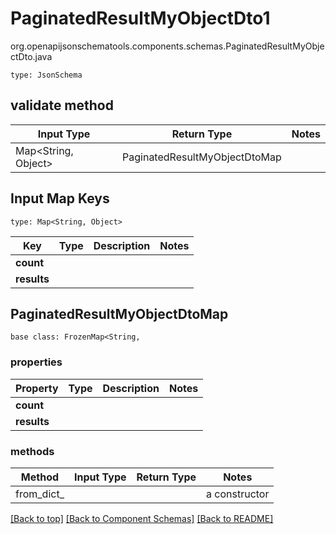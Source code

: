 # PaginatedResultMyObjectDto1
org.openapijsonschematools.components.schemas.PaginatedResultMyObjectDto.java
```
type: JsonSchema
```

## validate method
| Input Type | Return Type | Notes |
| ---------- | ----------- | ----- |
| Map<String, Object> | PaginatedResultMyObjectDtoMap | |

## Input Map Keys
```
type: Map<String, Object>
```
Key | Type |  Description | Notes
------------ | ------------- | ------------- | -------------
**count** |  |  |
**results** |  |  |

## PaginatedResultMyObjectDtoMap
```
base class: FrozenMap<String, 
```

### properties
Property | Type | Description | Notes
-------- | ---- | ----------- | -----
**count** |  |  |
**results** |  |  |

### methods
Method | Input Type | Return Type | Notes
------ | ---------- | ----------- | ------
from_dict_ |  |  | a constructor


[[Back to top]](#top) [[Back to Component Schemas]](../../../README.md#Component-Schemas) [[Back to README]](../../../README.md)
